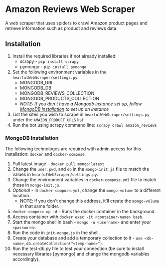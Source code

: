 # Amazon Reviews Web Scraper

A web scraper that uses spiders to crawl Amazon product pages and retrieve information such as product and reviews data.

## Installation

1. Install the required libraries if not already installed:
    - scrapy - `pip install scrapy`
    - pymongo - `pip install pymongo`
2. Set the following environment variables in the `hearfulWebScraper/settings.py`:
    - MONGODB_URI
    - MONGODB_DB
    - MONGODB_REVIEWS_COLLECTION
    - MONGODB_PRODUCTS_COLLECTION
    - *NOTE: If you don't have a Mongodb instance set up, follow [MongoDB Installation](###-MongoDB-Installation) to set up an instance*
3. List the sites you wish to scrape in `hearfulWebScraper/settings.py` under the `AMAZON_PRODUCT_URLS` list
4. Run the bot using scrapy command line: `scrapy crawl amazon_reviews`

### MongoDB Installation

The following technologes are required with admin access for this installation: `docker` and `docker-compose` 

1. Pull latest image - `docker pull mongo:latest`
2. Change the `user`, `pwd`, and `db` in the `mongo-init.js` file to match the values in `hearfulWebScraper/settings.py`.
3. Change the environment variables in `docker-compose.yml` file to match those in `mongo-init.js`.
4. *Optional* - In `docker-compose.yml`, change the `mongo-volume` to a different location.
    * NOTE: if you don't change this address, it'll create the `mongo-volume` in that same folder.
5. `docker-compose up -d` - Runs the docker container in the background.
6. Access container with `docker exec -it <container-name> bash`.
7. Start the mongo shell in bash - `mongo -u <username>` and enter your `<password>`.
8. Run the code in `init-mongo.js` in the shell.
9. Create your database and add a temporary collection to it - `use <db-name>`, `db.createCollection("<temp-name>")`.
10. Run the test-db.py file to test your connection (be sure to install necessary libraries [pymongo] and change the mongodb variables accordingly).
